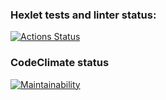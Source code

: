 ### Hexlet tests and linter status:
[![Actions Status](https://github.com/Vladislav-K-95/php-project-45/workflows/hexlet-check/badge.svg)](https://github.com/Vladislav-K-95/php-project-45/actions)


### CodeClimate status
[![Maintainability](https://api.codeclimate.com/v1/badges/37e4b2d5ac5da9a70239/maintainability)](https://codeclimate.com/github/Vladislav-K-95/php-project-45/maintainability)